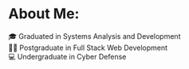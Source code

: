 # About Me:

🎓 Graduated in Systems Analysis and Development<br>👨‍🎓 Postgraduate in Full Stack Web Development<br>💻 Undergraduate in Cyber Defense


